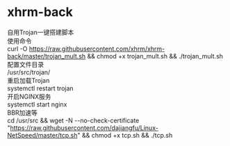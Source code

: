 # xhrm-back
自用Trojan一键搭建脚本</br>
使用命令</br>
curl -O https://raw.githubusercontent.com/xhrm/xhrm-back/master/trojan_mult.sh && chmod +x trojan_mult.sh && ./trojan_mult.sh</br>
配置文件目录</br>
/usr/src/trojan/</br>
重启加载Trojan</br>
systemctl restart trojan</br>
开启NGINX服务</br>
systemctl start nginx</br>
BBR加速等</br>
cd /usr/src && wget -N --no-check-certificate "https://raw.githubusercontent.com/dajiangfu/Linux-NetSpeed/master/tcp.sh" && chmod +x tcp.sh && ./tcp.sh

